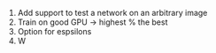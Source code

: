 1. Add support to test a network on an arbitrary image
2. Train on good GPU -> highest % the best
3. Option for espsilons
4. W
